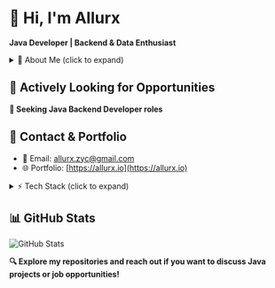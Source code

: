 # 👋 Hi, I'm Allurx
**Java Developer | Backend & Data Enthusiast**

<details>
<summary>🌌 About Me (click to expand)</summary>

- Building **clean, efficient, high-performance Java applications**  
- Passionate about **backend systems & modular frameworks**  
- Data-driven solutions & analytics enthusiast  
- Frontend (JavaScript) is a hobby  

</details>

## 💼 Actively Looking for Opportunities
**🚀 Seeking Java Backend Developer roles**

## 🔗 Contact & Portfolio
- 📧 Email: allurx.zyc@gmail.com
- 🌐 Portfolio: [https://allurx.io](https://allurx.io)

<details>
<summary>⚡ Tech Stack (click to expand)</summary>
  
**Languages:** Java | SQL | JavaScript (hobby)  
**Frameworks:** Spring Boot | Maven | MyBatis  
**Databases:** MySQL | Redis  
**Tools & DevOps:** Git | Docker | IntelliJ IDEA | Visual Studio Code

</details>

## 📊 GitHub Stats
![GitHub Stats](https://github-readme-stats.vercel.app/api?username=allurx&show_icons=true&theme=radical)  

**🔍 Explore my repositories and reach out if you want to discuss Java projects or job opportunities!**
